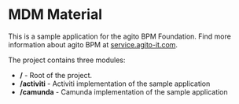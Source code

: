 # MDM Material

This is a sample application for the agito BPM Foundation. Find more information about agito BPM at [service.agito-it.com](https://service.agito-it.com).

The project contains three modules:

* **/** - Root of the project.
* **/activiti** - Activiti implementation of the sample application
* **/camunda** - Camunda implementation of the sample application
